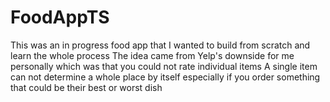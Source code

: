 # FoodAppTS

This was an in progress food app that I wanted to build from scratch and learn the whole process
The idea came from Yelp's downside for me personally which was that you could not rate individual items
A single item can not determine a whole place by itself especially if you order something that could be their best or worst dish
